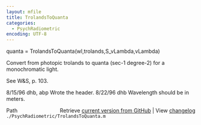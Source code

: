 ```yaml
---
layout: mfile
title: TrolandsToQuanta
categories:
  - PsychRadiometric
encoding: UTF-8
---
```


quanta = TrolandsToQuanta(wl,trolands,S\_vLambda,vLambda)

Convert from photopic trolands to quanta (sec-1 degree-2)
for a monochromatic light.

See W&S, p. 103.

8/15/96  dhb, abp  Wrote the header.
8/22/96  dhb       Wavelength should be in meters.


<div class="code_header" style="text-align:right;">
  <span style="float:left;">Path&nbsp;&nbsp;</span> <span class="counter">Retrieve <a href=
  "https://raw.github.com/Psychtoolbox-3/Psychtoolbox-3/beta/./PsychRadiometric/TrolandsToQuanta.m">current version from GitHub</a> | View <a href=
  "https://github.com/Psychtoolbox-3/Psychtoolbox-3/commits/beta/./PsychRadiometric/TrolandsToQuanta.m">changelog</a></span>
</div>
<div class="code">
  <code>./PsychRadiometric/TrolandsToQuanta.m</code>
</div>
